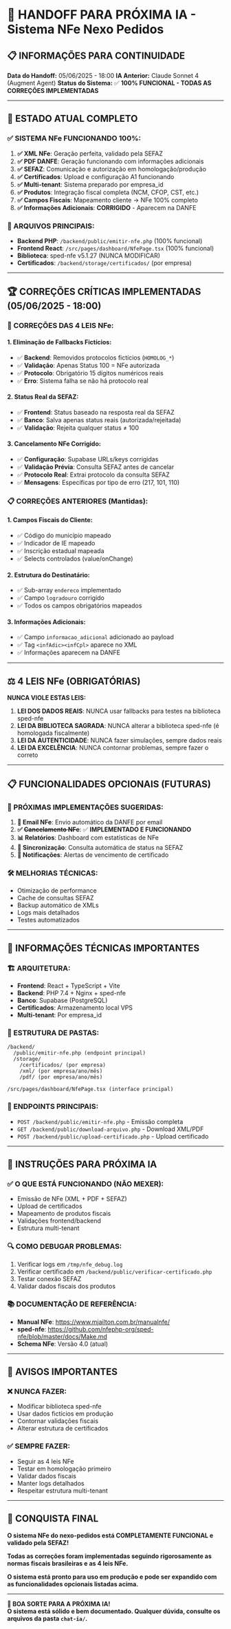 # 🔄 HANDOFF PARA PRÓXIMA IA - Sistema NFe Nexo Pedidos

## 📋 **INFORMAÇÕES PARA CONTINUIDADE**

**Data do Handoff:** 05/06/2025 - 18:00
**IA Anterior:** Claude Sonnet 4 (Augment Agent)
**Status do Sistema:** ✅ **100% FUNCIONAL - TODAS AS CORREÇÕES IMPLEMENTADAS**

---

## 🎯 **ESTADO ATUAL COMPLETO**

### **✅ SISTEMA NFe FUNCIONANDO 100%:**

1. **✅ XML NFe**: Geração perfeita, validado pela SEFAZ
2. **✅ PDF DANFE**: Geração funcionando com informações adicionais
3. **✅ SEFAZ**: Comunicação e autorização em homologação/produção
4. **✅ Certificados**: Upload e configuração A1 funcionando
5. **✅ Multi-tenant**: Sistema preparado por empresa_id
6. **✅ Produtos**: Integração fiscal completa (NCM, CFOP, CST, etc.)
7. **✅ Campos Fiscais**: Mapeamento cliente → NFe 100% completo
8. **✅ Informações Adicionais**: **CORRIGIDO** - Aparecem na DANFE

### **📂 ARQUIVOS PRINCIPAIS:**
- **Backend PHP**: `/backend/public/emitir-nfe.php` (100% funcional)
- **Frontend React**: `/src/pages/dashboard/NfePage.tsx` (100% funcional)
- **Biblioteca**: sped-nfe v5.1.27 (NUNCA MODIFICAR)
- **Certificados**: `/backend/storage/certificados/` (por empresa)

---

## 🏆 **CORREÇÕES CRÍTICAS IMPLEMENTADAS (05/06/2025 - 18:00)**

### **🚨 CORREÇÕES DAS 4 LEIS NFe:**

#### **1. Eliminação de Fallbacks Fictícios:**
- ✅ **Backend**: Removidos protocolos fictícios (`HOMOLOG_*`)
- ✅ **Validação**: Apenas Status 100 = NFe autorizada
- ✅ **Protocolo**: Obrigatório 15 dígitos numéricos reais
- ✅ **Erro**: Sistema falha se não há protocolo real

#### **2. Status Real da SEFAZ:**
- ✅ **Frontend**: Status baseado na resposta real da SEFAZ
- ✅ **Banco**: Salva apenas status reais (autorizada/rejeitada)
- ✅ **Validação**: Rejeita qualquer status ≠ 100

#### **3. Cancelamento NFe Corrigido:**
- ✅ **Configuração**: Supabase URLs/keys corrigidas
- ✅ **Validação Prévia**: Consulta SEFAZ antes de cancelar
- ✅ **Protocolo Real**: Extrai protocolo da consulta SEFAZ
- ✅ **Mensagens**: Específicas por tipo de erro (217, 101, 110)

### **📋 CORREÇÕES ANTERIORES (Mantidas):**

#### **1. Campos Fiscais do Cliente:**
- ✅ Código do município mapeado
- ✅ Indicador de IE mapeado
- ✅ Inscrição estadual mapeada
- ✅ Selects controlados (value/onChange)

#### **2. Estrutura do Destinatário:**
- ✅ Sub-array `endereco` implementado
- ✅ Campo `logradouro` corrigido
- ✅ Todos os campos obrigatórios mapeados

#### **3. Informações Adicionais:**
- ✅ Campo `informacao_adicional` adicionado ao payload
- ✅ Tag `<infAdic><infCpl>` aparece no XML
- ✅ Informações aparecem na DANFE

---

## ⚖️ **4 LEIS NFe (OBRIGATÓRIAS)**

**NUNCA VIOLE ESTAS LEIS:**

1. **LEI DOS DADOS REAIS**: NUNCA usar fallbacks para testes na biblioteca sped-nfe
2. **LEI DA BIBLIOTECA SAGRADA**: NUNCA alterar a biblioteca sped-nfe (é homologada fiscalmente)
3. **LEI DA AUTENTICIDADE**: NUNCA fazer simulações, sempre dados reais
4. **LEI DA EXCELÊNCIA**: NUNCA contornar problemas, sempre fazer o correto

---

## 📋 **FUNCIONALIDADES OPCIONAIS (FUTURAS)**

### **🔮 PRÓXIMAS IMPLEMENTAÇÕES SUGERIDAS:**

1. **📧 Email NFe**: Envio automático da DANFE por email
2. **✅ ~~Cancelamento NFe~~**: ✅ **IMPLEMENTADO E FUNCIONANDO**
3. **📊 Relatórios**: Dashboard com estatísticas de NFe
4. **🔄 Sincronização**: Consulta automática de status na SEFAZ
5. **📱 Notificações**: Alertas de vencimento de certificado

### **🛠️ MELHORIAS TÉCNICAS:**
- Otimização de performance
- Cache de consultas SEFAZ
- Backup automático de XMLs
- Logs mais detalhados
- Testes automatizados

---

## 🔧 **INFORMAÇÕES TÉCNICAS IMPORTANTES**

### **🏗️ ARQUITETURA:**
- **Frontend**: React + TypeScript + Vite
- **Backend**: PHP 7.4 + Nginx + sped-nfe
- **Banco**: Supabase (PostgreSQL)
- **Certificados**: Armazenamento local VPS
- **Multi-tenant**: Por empresa_id

### **📁 ESTRUTURA DE PASTAS:**
```
/backend/
  /public/emitir-nfe.php (endpoint principal)
  /storage/
    /certificados/ (por empresa)
    /xml/ (por empresa/ano/mês)
    /pdf/ (por empresa/ano/mês)

/src/pages/dashboard/NfePage.tsx (interface principal)
```

### **🔑 ENDPOINTS PRINCIPAIS:**
- `POST /backend/public/emitir-nfe.php` - Emissão completa
- `GET /backend/public/download-arquivo.php` - Download XML/PDF
- `POST /backend/public/upload-certificado.php` - Upload certificado

---

## 🎯 **INSTRUÇÕES PARA PRÓXIMA IA**

### **✅ O QUE ESTÁ FUNCIONANDO (NÃO MEXER):**
- Emissão de NFe (XML + PDF + SEFAZ)
- Upload de certificados
- Mapeamento de produtos fiscais
- Validações frontend/backend
- Estrutura multi-tenant

### **🔍 COMO DEBUGAR PROBLEMAS:**
1. Verificar logs em `/tmp/nfe_debug.log`
2. Verificar certificado em `/backend/public/verificar-certificado.php`
3. Testar conexão SEFAZ
4. Validar dados fiscais dos produtos

### **📚 DOCUMENTAÇÃO DE REFERÊNCIA:**
- **Manual NFe**: https://www.mjailton.com.br/manualnfe/
- **sped-nfe**: https://github.com/nfephp-org/sped-nfe/blob/master/docs/Make.md
- **Schema NFe**: Versão 4.0 (atual)

---

## 🚨 **AVISOS IMPORTANTES**

### **❌ NUNCA FAZER:**
- Modificar biblioteca sped-nfe
- Usar dados fictícios em produção
- Contornar validações fiscais
- Alterar estrutura de certificados

### **✅ SEMPRE FAZER:**
- Seguir as 4 leis NFe
- Testar em homologação primeiro
- Validar dados fiscais
- Manter logs detalhados
- Respeitar estrutura multi-tenant

---

## 🎉 **CONQUISTA FINAL**

**O sistema NFe do nexo-pedidos está COMPLETAMENTE FUNCIONAL e validado pela SEFAZ!**

**Todas as correções foram implementadas seguindo rigorosamente as normas fiscais brasileiras e as 4 leis NFe.**

**O sistema está pronto para uso em produção e pode ser expandido com as funcionalidades opcionais listadas acima.**

---

**🤝 BOA SORTE PARA A PRÓXIMA IA!**  
**O sistema está sólido e bem documentado. Qualquer dúvida, consulte os arquivos da pasta `chat-ia/`.**
